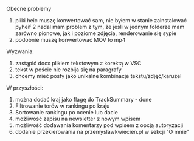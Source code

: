 Obecne problemy

1. pliki heic muszę konwertować sam, nie byłem w stanie zainstalować pyheif
2  nadal mam problem z tym, że jeśli w jednym folderze mam zarówno pionowe, jak i poziome zdjęcia, renderowanie się sypie
3. podobnie muszę konwertować MOV to mp4 

Wyzwania:

1. zastąpić docx plikiem tekstowym z korektą w VSC
2. tekst w poście nie rozbija się na paragrafy
3. chcemy mieć posty jako unikalne kombinacje tekstu/zdjęć/karuzel


W przyszłości:

1. można dodać kraj jako flagę do TrackSummary - done
2. Filtrowanie torów w rankingu po kraju
3. Sortowanie rankingu po ocenie lub dacie
4. możliwość zapisu na newsletter z nowym wpisem
5. możliwość dodawania komentarzy pod wpisem z opcją autoryzacji
6. dodanie przekierowania na przemyslawkwiecien.pl w sekcji "O mnie"


